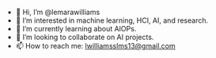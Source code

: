 - 👋 Hi, I’m @lemarawilliams
- 👀 I’m interested in machine learning, HCI, AI, and research.
- 🌱 I’m currently learning about AIOPs.
- 💞️ I’m looking to collaborate on AI projects.
- 📫 How to reach me: lwilliamsslms13@gmail.com

<!---
lemarawilliams/lemarawilliams is a ✨ special ✨ repository because its `README.md` (this file) appears on your GitHub profile.
You can click the Preview link to take a look at your changes.
--->
